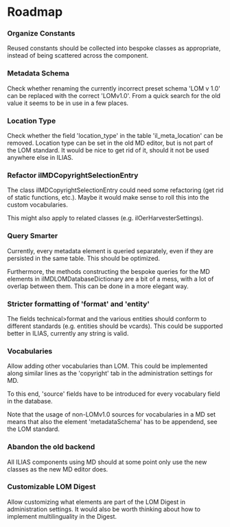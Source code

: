# Roadmap

### Organize Constants

Reused constants should be collected into bespoke classes as 
appropriate, instead of being scattered across the component.

### Metadata Schema

Check whether renaming the currently incorrect preset schema
'LOM v 1.0' can be replaced with the correct 'LOMv1.0'. From
a quick search for the old value it seems to be in use in a few 
places.

### Location Type

Check whether the field 'location_type' in the table 
'il_meta_location' can be removed. Location type can be set in
the old MD editor, but is not part of the LOM standard. It
would be nice to get rid of it, should it not be used anywhere
else in ILIAS.

### Refactor ilMDCopyrightSelectionEntry

The class ilMDCopyrightSelectionEntry could need some refactoring
(get rid of static functions, etc.). Maybe it would make sense
to roll this into the custom vocabularies.

This might also apply to related classes (e.g. 
ilOerHarvesterSettings).

### Query Smarter

Currently, every metadata element is queried separately, even if
they are persisted in the same table. This should be optimized.

Furthermore, the methods constructing the bespoke queries for
the MD elements in ilMDLOMDatabaseDictionary are a bit of
a mess, with a lot of overlap between them. This can be done in 
a more elegant way.

### Stricter formatting of 'format' and 'entity'

The fields technical>format and the various entities should conform
to different standards (e.g. entities should be vcards). This could
be supported better in ILIAS, currently any string is valid.

### Vocabularies

Allow adding other vocabularies than LOM. This could be implemented
along similar lines as the 'copyright' tab in the administration
settings for MD.

To this end, 'source' fields have to be introduced for every
vocabulary field in the database.

Note that the usage of non-LOMv1.0 sources for
vocabularies in a MD set means that also the element 'metadataSchema'
has to be appendend, see the LOM standard.

### Abandon the old backend

All ILIAS components using MD should at some point only use the
new classes as the new MD editor does.

### Customizable LOM Digest

Allow customizing what elements are part of the LOM Digest in
administration settings. It would also be worth thinking about 
how to implement multilinguality in the Digest.